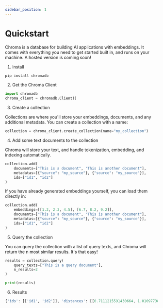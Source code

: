 ```yaml
---
sidebar_position: 1
---
```


# Quickstart
Chroma is a database for building AI applications with embeddings. It comes with everything you need to get started built in, and runs on your machine. A hosted version is coming soon!

1. Install

```python "
pip install chromadb
```

2. Get the Chroma Client

```python "
import chromadb
chroma_client = chromadb.Client()
```

3. Create a collection

Collections are where you'll store your embeddings, documents, and any additional metadata. You can create a collection with a name:

```python "
collection = chroma_client.create_collection(name="my_collection")
```

4. Add some text documents to the collection

Chroma will store your text, and handle tokenization, embedding, and indexing automatically.

```python "
collection.add(
    documents=["This is a document", "This is another document"],
    metadatas=[{"source": "my_source"}, {"source": "my_source"}],
    ids=["id1", "id2"]
)
```

If you have already generated embeddings yourself, you can load them directly in:

```python "
collection.add(
    embeddings=[[1.2, 2.3, 4.5], [6.7, 8.2, 9.2]],
    documents=["This is a document", "This is another document"],
    metadatas=[{"source": "my_source"}, {"source": "my_source"}],
    ids=["id1", "id2"]
)
```

5. Query the collection

You can query the collection with a list of query texts, and Chroma will return the n most similar results. It's that easy!

```python "
results = collection.query(
    query_texts=["This is a query document"],
    n_results=2
)

print(results)
```

6. Results
```python "
{'ids': [['id1', 'id2']], 'distances': [[0.7111215591430664, 1.0109773874282837]], 'metadatas': [[{'source': 'my_source'}, {'source': 'my_source'}]], 'embeddings': None, 'documents': [['This is a document', 'This is another document']], 'uris': None, 'data': None}
```